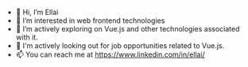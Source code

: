 - 👋 Hi, I’m Ellai
- 👀 I’m interested in web frontend technologies
- 🌱 I’m actively exploring on Vue.js and other technologies associated with it. 
- 💞️ I'm actively looking out for job opportunities related to Vue.js.
- 📫 You can reach me at https://www.linkedin.com/in/ellai/

<!---
ellaidevs/ellaidevs is a ✨ special ✨ repository because its `README.md` (this file) appears on your GitHub profile.
You can click the Preview link to take a look at your changes.
--->
